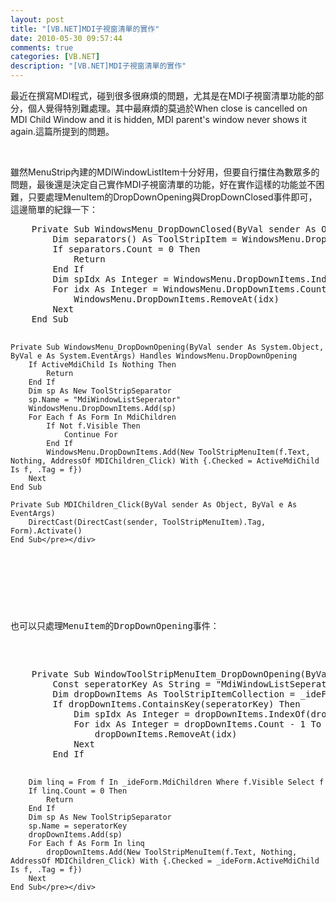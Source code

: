 ```yaml
---
layout: post
title: "[VB.NET]MDI子視窗清單的實作"
date: 2010-05-30 09:57:44
comments: true
categories: [VB.NET]
description: "[VB.NET]MDI子視窗清單的實作"
---
```

<p>最近在撰寫MDI程式，碰到很多很麻煩的問題，尤其是在MDI子視窗清單功能的部分，個人覺得特別難處理。其中最麻煩的莫過於When close is cancelled on MDI Child Window and it is hidden, MDI parent's window never shows it again.這篇所提到的問題。</p>  <p> </p>  <p>雖然MenuStrip內建的MDIWindowListItem十分好用，但要自行擋住為數眾多的問題，最後還是決定自己實作MDI子視窗清單的功能，好在實作這樣的功能並不困難，只要處理MenuItem的DropDownOpening與DropDownClosed事件即可，這邊簡單的紀錄一下：</p>  <div style="padding-bottom: 0px; margin: 0px; padding-left: 0px; padding-right: 0px; display: inline; float: none; padding-top: 0px" id="scid:812469c5-0cb0-4c63-8c15-c81123a09de7:514b0f4d-8815-4602-acea-d6e64f228668" class="wlWriterEditableSmartContent"><pre name="code" class="vb">    Private Sub WindowsMenu_DropDownClosed(ByVal sender As Object, ByVal e As System.EventArgs) Handles WindowsMenu.DropDownClosed
        Dim separators() As ToolStripItem = WindowsMenu.DropDownItems.Find("MdiWindowListSeperator", False)
        If separators.Count = 0 Then
            Return
        End If
        Dim spIdx As Integer = WindowsMenu.DropDownItems.IndexOf(separators(0))
        For idx As Integer = WindowsMenu.DropDownItems.Count - 1 To spIdx Step -1
            WindowsMenu.DropDownItems.RemoveAt(idx)
        Next
    End Sub

    Private Sub WindowsMenu_DropDownOpening(ByVal sender As System.Object, ByVal e As System.EventArgs) Handles WindowsMenu.DropDownOpening
        If ActiveMdiChild Is Nothing Then
            Return
        End If
        Dim sp As New ToolStripSeparator
        sp.Name = "MdiWindowListSeperator"
        WindowsMenu.DropDownItems.Add(sp)
        For Each f As Form In MdiChildren
            If Not f.Visible Then
                Continue For
            End If
            WindowsMenu.DropDownItems.Add(New ToolStripMenuItem(f.Text, Nothing, AddressOf MDIChildren_Click) With {.Checked = ActiveMdiChild Is f, .Tag = f})
        Next
    End Sub

    Private Sub MDIChildren_Click(ByVal sender As Object, ByVal e As EventArgs)
        DirectCast(DirectCast(sender, ToolStripMenuItem).Tag, Form).Activate()
    End Sub</pre></div>

<p> </p>

<p>也可以只處理MenuItem的DropDownOpening事件：</p>

<div style="padding-bottom: 0px; margin: 0px; padding-left: 0px; padding-right: 0px; display: inline; float: none; padding-top: 0px" id="scid:812469c5-0cb0-4c63-8c15-c81123a09de7:3df875ec-ba3a-4414-b31f-df2bcf45a868" class="wlWriterEditableSmartContent"><pre name="code" class="vb">    Private Sub WindowToolStripMenuItem_DropDownOpening(ByVal sender As System.Object, ByVal e As System.EventArgs) 
        Const seperatorKey As String = "MdiWindowListSeperator" 
        Dim dropDownItems As ToolStripItemCollection = _ideForm.WindowToolStripMenuItem.DropDownItems 
        If dropDownItems.ContainsKey(seperatorKey) Then 
            Dim spIdx As Integer = dropDownItems.IndexOf(dropDownItems.Find(seperatorKey, False)(0)) 
            For idx As Integer = dropDownItems.Count - 1 To spIdx Step -1 
                dropDownItems.RemoveAt(idx) 
            Next 
        End If 

        Dim linq = From f In _ideForm.MdiChildren Where f.Visible Select f 
        If linq.Count = 0 Then 
            Return 
        End If 
        Dim sp As New ToolStripSeparator 
        sp.Name = seperatorKey 
        dropDownItems.Add(sp) 
        For Each f As Form In linq 
            dropDownItems.Add(New ToolStripMenuItem(f.Text, Nothing, AddressOf MDIChildren_Click) With {.Checked = _ideForm.ActiveMdiChild Is f, .Tag = f}) 
        Next 
    End Sub</pre></div>